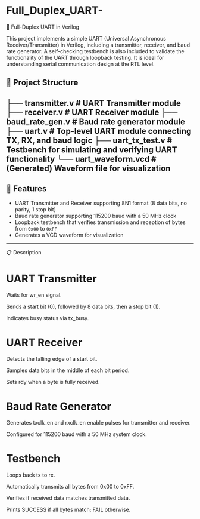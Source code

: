 # Full_Duplex_UART-
📡 Full-Duplex UART in Verilog



This project implements a simple UART (Universal Asynchronous Receiver/Transmitter) in Verilog, including a transmitter, receiver, and baud rate generator. A self-checking testbench is also included to validate the functionality of the UART through loopback testing. It is ideal for understanding serial communication design at the RTL level.

## 📁 Project Structure
├── transmitter.v # UART Transmitter module
├── receiver.v # UART Receiver module
├── baud_rate_gen.v # Baud rate generator module
├── uart.v # Top-level UART module connecting TX, RX, and baud logic
├── uart_tx_test.v # Testbench for simulating and verifying UART functionality
└── uart_waveform.vcd # (Generated) Waveform file for visualization
---

## 🚀 Features

- UART Transmitter and Receiver supporting 8N1 format (8 data bits, no parity, 1 stop bit)
- Baud rate generator supporting 115200 baud with a 50 MHz clock
- Loopback testbench that verifies transmission and reception of bytes from `0x00` to `0xFF`
- Generates a VCD waveform for visualization

---

📋 Description
# UART Transmitter
Waits for wr_en signal.

Sends a start bit (0), followed by 8 data bits, then a stop bit (1).

Indicates busy status via tx_busy.

# UART Receiver
Detects the falling edge of a start bit.

Samples data bits in the middle of each bit period.

Sets rdy when a byte is fully received.

# Baud Rate Generator
Generates txclk_en and rxclk_en enable pulses for transmitter and receiver.

Configured for 115200 baud with a 50 MHz system clock.

# Testbench
Loops back tx to rx.

Automatically transmits all bytes from 0x00 to 0xFF.

Verifies if received data matches transmitted data.

Prints SUCCESS if all bytes match; FAIL otherwise.

